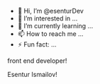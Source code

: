 - 👋 Hi, I’m @esenturDev
- 👀 I’m interested in ...
- 🌱 I’m currently learning ...
- 📫 How to reach me ...
- ⚡ Fun fact: ...


front end developer!


Esentur Ismailov!
<!---
esenturDev/esenturDev is a ✨ special ✨ repository because its `README.md` (this file) appears on your GitHub profile.
You can click the Preview link to take a look at your changes.
--->
